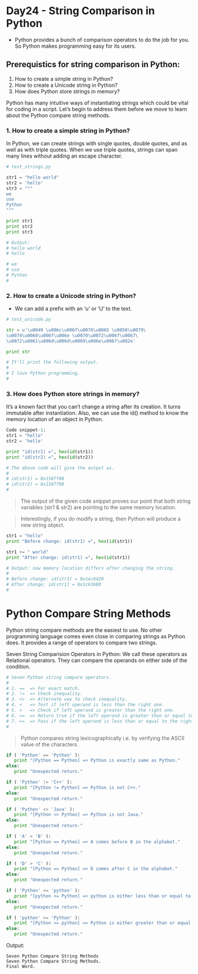
# Day24 - String Comparison in Python

- Python provides a bunch of comparison operators to do the job for you. So Python makes programming easy for its users. 

## Prerequistics for string comparison in Python:
1. How to create a simple string in Python?
2. How to create a Unicode string in Python?
3. How does Python store strings in memory?

Python has many intuitive ways of instantiating strings which could be vital for coding in a script. Let’s begin to address them before we move to learn about the Python compare string methods.

### 1. How to create a simple string in Python?
In Python, we can create strings with single quotes, double quotes, and as well as with triple quotes. When we use triple quotes, strings can span many lines without adding an escape character. 

```python
# test_strings.py

str1 = "hello world"
str2 = 'hello'
str3 = """
we 
use
Python
"""

print str1
print str2
print str3

# Output:
# hello world
# hello

# we 
# use
# Python
#
```

### 2. How to create a Unicode string in Python?
- We can add a prefix with an ‘u’ or ‘U’ to the text. 

```python
# test_unicode.py

str = u'\u0049 \u006c\u006f\u0076\u0065 \u0050\u0079\
\u0074\u0068\u006f\u006e \u0070\u0072\u006f\u0067\
\u0072\u0061\u006d\u006d\u0069\u006e\u0067\u002e'

print str

# It'll print the following output.
#
# I love Python programming.
#
```

### 3. How does Python store strings in memory?
It’s a known fact that you can’t change a string after its creation. It turns immutable after instantiation. Also, we can use the id() method to know the memory location of an object in Python.

```python
Code snippet-1:
str1 = "hello"
str2 = 'hello'

print "id(str1) =", hex(id(str1))
print "id(str2) =", hex(id(str2))

# The above code will give the output as.
#
# id(str1) = 0x1587f00
# id(str2) = 0x1587f00
#
```

>The output of the given code snippet proves our point that both string variables (str1 & str2) are pointing to the same memory location.

>Interestingly, if you do modify a string, then Python will produce a new string object.

```python
str1 = "hello"
print "Before change: id(str1) =", hex(id(str1))

str1 += " world"
print "After change: id(str1) =", hex(id(str1))

# Output: now memory location differs after changing the string.
#
# Before change: id(str1) = 0x1ec8420
# After change: id(str1) = 0x1c63680
#
```

# Python Compare String Methods

Python string compare methods are the easiest to use. No other programming language comes even close in comparing strings as Python does. It provides a range of operators to compare two strings.

Seven String Comparision Operators in Python:
We call these operators as Relational operators. They can compare the operands on either side of the condition.

```python
# Seven Python string compare operators.
#
# 1. ==  => For exact match.
# 2. !=  => Check inequality.
# 3. <>  => Alternate way to check inequality.
# 4. <   => Test if left operand is less than the right one.
# 5. >   => Check if left operand is greater than the right one.
# 6. <=  => Return true if the left operand is greater than or equal to the right one.
# 7. >=  => Pass if the left operand is less than or equal to the right one.
#
```

> Python compares string lexicographically i.e. by verifying the ASCII value of the characters.

```python
if ( 'Python' == 'Python' ):
   print "[Python == Python] => Python is exactly same as Python."
else:
   print "Unexpected return."

if ( 'Python' != 'C++' ):
   print "[Python != Python] => Python is not C++."
else:
   print "Unexpected return."

if ( 'Python' <> 'Java' ):
   print "[Python <> Python] => Python is not Java."
else:
   print "Unexpected return."

if ( 'A' < 'B' ):
   print "[Python == Python] => A comes before B in the alphabet."
else:
   print "Unexpected return."

if ( 'D' > 'C' ):
   print "[Python == Python] => D comes after C in the alphabet."
else:
   print "Unexpected return."

if ( 'Python' <= 'python' ):
   print "[python <= Python] => python is either less than or equal to Python."
else:
   print "Unexpected return."

if ( 'python' >= 'Python' ):
   print "[Python >= python] => Python is either greater than or equal to python."
else:
   print "Unexpected return."
```

Output:
```
Seven Python Compare String Methods
Seven Python Compare String Methods.
Final Word.
```